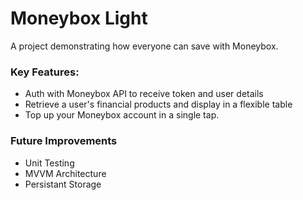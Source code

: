 # Moneybox Light

A project demonstrating how everyone can save with Moneybox.

### Key Features:

- Auth with Moneybox API to receive token and user details
- Retrieve a user's financial products and display in a flexible table
- Top up your Moneybox account in a single tap.

### Future Improvements

- Unit Testing
- MVVM Architecture
- Persistant Storage
